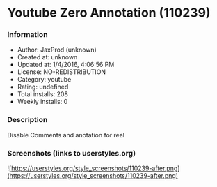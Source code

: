 # Youtube Zero Annotation (110239)

### Information
- Author: JaxProd (unknown)
- Created at: unknown
- Updated at: 1/4/2016, 4:06:56 PM
- License: NO-REDISTRIBUTION
- Category: youtube
- Rating: undefined
- Total installs: 208
- Weekly installs: 0


### Description
Disable Comments and anotation for real


### Screenshots (links to userstyles.org)
![https://userstyles.org/style_screenshots/110239-after.png](https://userstyles.org/style_screenshots/110239-after.png)


